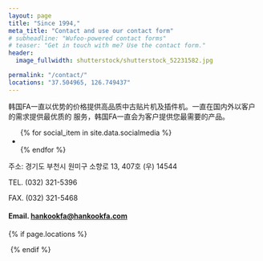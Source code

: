 ```yaml
---
layout: page
title: "Since 1994,"
meta_title: "Contact and use our contact form"
# subheadline: "Wufoo-powered contact forms"
# teaser: "Get in touch with me? Use the contact form."
header:
  image_fullwidth: shutterstock/shutterstock_52231582.jpg

permalink: "/contact/"
locations: "37.504965, 126.749437"
---
```


韩国FA一直以优势的价格提供高品质中古贴片机及插件机。一直在国内外以客户的需求提供最优质的 服务，韩国FA一直会为客户提供您最需要的产品。

<ul class="inline-list social-icons">
{% for social_item in site.data.socialmedia %}
  <li><a href="{{ social_item.url }}" target="_blank" class="{{ social_item.class }}" title="{{ social_item.title }}"></a></li>
{% endfor %}
</ul>


주소: 경기도 부천시 원미구 소향로 13, 407호 (우) 14544

TEL. (032) 321-5396  

FAX. (032) 321-5468  

#### Email. [hankookfa@hankookfa.com](mailto:hankookfa@hankookfa.com) ####     




{% if page.locations %}
<div>
<p></p>
</div>
<a href="https://www.google.com/maps/place/37%C2%B030'17.9%22N+126%C2%B044'58.0%22E/@37.504965,126.7472483,17z/data=!3m1!4b1!4m5!3m4!1s0x0:0x0!8m2!3d37.504965!4d126.749437" target="_blank"><img src="http://maps.googleapis.com/maps/api/staticmap?{% for location in page.locations %}{% if forloop.first %}center={{location}}&markers=color:red%7C{{location}}{% else %}&markers=color:red%7C{{location}}{% endif %}{% endfor %}&zoom={% if page.zoom %}{{page.zoom}}{% else %}14{% endif %}&size=300x200&scale=2&sensor=false&visual_refresh=true" alt=""></a>
{% endif %}
